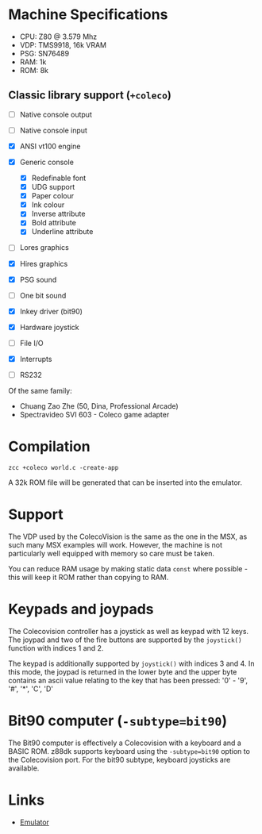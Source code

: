 # Machine Specifications

* CPU: Z80 @ 3.579 Mhz
* VDP: TMS9918, 16k VRAM
* PSG: SN76489
* RAM: 1k 
* ROM: 8k

## Classic library support (`+coleco`)

* [ ] Native console output
* [ ] Native console input
* [x] ANSI vt100 engine
* [x] Generic console
    * [x] Redefinable font
    * [x] UDG support
    * [x] Paper colour
    * [x] Ink colour
    * [x] Inverse attribute
    * [x] Bold attribute
    * [x] Underline attribute
* [ ] Lores graphics
* [x] Hires graphics
* [x] PSG sound
* [ ] One bit sound
* [x] Inkey driver (bit90)
* [x] Hardware joystick
* [ ] File I/O
* [x] Interrupts
* [ ] RS232


Of the same family:
* Chuang Zao Zhe (50, Dina, Professional Arcade)
* Spectravideo SVI 603 - Coleco game adapter


# Compilation

    zcc +coleco world.c -create-app

A 32k ROM file will be generated that can be inserted into the emulator.

# Support

The VDP used by the ColecoVision is the same as the one in the MSX, as such many MSX examples will work. However, the machine is not particularly well equipped with memory so care must be taken.

You can reduce RAM usage by making static data `const` where possible - this will keep it ROM rather than copying to RAM.

# Keypads and joypads

The Colecovision controller has a joystick as well as keypad with 12 keys. The joypad and two of the fire buttons are supported by the `joystick()` function with indices 1 and 2.

The keypad is additionally supported by `joystick()` with indices 3 and 4. In this mode, the joypad is returned in the lower byte and the upper byte contains an ascii value relating to the key that has been pressed: '0' - '9', '#', '*', 'C', 'D'

# Bit90 computer (`-subtype=bit90`)

The Bit90 computer is effectively a Colecovision with a keyboard and a BASIC ROM. z88dk supports keyboard using the `-subtype=bit90` option to the Colecovision port. For the bit90 subtype, keyboard joysticks are available.

# Links

* [Emulator](http://takeda-toshiya.my.coocan.jp/pv2000/index.html)